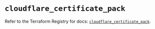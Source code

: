 # `cloudflare_certificate_pack`

Refer to the Terraform Registry for docs: [`cloudflare_certificate_pack`](https://registry.terraform.io/providers/cloudflare/cloudflare/4.23.0/docs/resources/certificate_pack).
